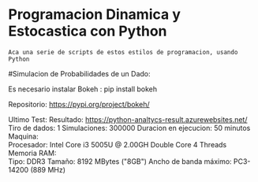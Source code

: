 # Programacion Dinamica y Estocastica con Python

	Aca una serie de scripts de estos estilos de programacion, usando Python
	
#Simulacion de Probabilidades de un Dado:

Es necesario instalar Bokeh : pip install bokeh

Repositorio: https://pypi.org/project/bokeh/ 

Ultimo Test:
	Resultado: https://python-analtycs-result.azurewebsites.net/
	Tiro de dados: 1
	Simulaciones: 300000
	Duracion en ejecucion: 50 minutos
	Maquina:  
				Procesador: Intel Core i3 5005U @ 2.00GH Double Core 4 Threads
				Memoria RAM: 	
							Tipo: DDR3
							Tamaño: 8192 MBytes ("8GB")
							Ancho de banda máximo: PC3-14200 (889 MHz)


